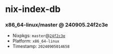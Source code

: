 # nix-index-db
### x86_64-linux/master @ 240905.24f2c3e
- Nixpkgs: `master`@[`24f2c3e`](https://github.com/NixOS/nixpkgs/commit/24f2c3eefe45583c4fbba8f4885a607e4e70a655)
- Platform: `x86_64-linux`
- Timestamp: `20240905014658`
